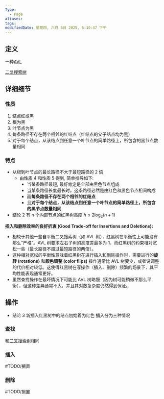 ```yaml
---
Type:
  - Page
aliases: 
tags: 
modifiedDate: 星期四, 六月 5日 2025, 5:10:47 下午
---
```


## 定义

一种[AVL](AVL.md)

[二叉搜索树](二叉搜索树.md)

## 详细细节

### 性质

1. 结点红或黑
2. 根为黑
3. 叶节点为黑
4. 每条路径不存在两个相邻的红结点（红结点的父子结点均为黑）
5. 对于每个结点，从该结点到任意一个叶节点的简单路径上，所包含的黑节点数量相同

### 特点

- 从根到叶节点的最长路径不大于最短路径的 2 倍
    - 由性质 4 和性质 5 得到, 简单推导如下:
        - 当某条路径最短, 最好肯定是全部由黑色节点组成
        - 当某条路径长度最长时，这条路径必然是由红色和黑色节点相间构成
        - 而**每条路径不存在两个相邻的红结点**
        - 且**对于每个结点，从该结点到任意一个叶节点的简单路径上，所包含的黑节点数量相同**
- 结论 2 有 n 个内部节点的红黑树高度 $h\le 2\log_2(n+1)$

**插入和删除效率的良好折衷 (Good Trade-off for Insertions and Deletions):**

- 相较于其他一些自平衡二叉搜索树（如 AVL 树），红黑树在平衡性上可能没有那么“严格”。AVL 树要求左右子树的高度差最多为 1，而红黑树的约束相对宽松一些（最长路径不超过最短路径的两倍）。
- 这种相对宽松的平衡性意味着红黑树在进行插入和删除操作时，需要进行的**旋转 (rotations)** 和**颜色调整 (color flips)** 操作通常比 AVL 树要少，或者说调整的代价相对较低。这使得红黑树在写操作（插入、删除）频繁的场景下，其平均性能表现通常更好。
- 虽然查找操作在最坏情况下可能比 AVL 树略慢（因为树可能稍微不那么平衡），但这种差异通常不大，并且其对数复杂度仍然得到保证。

## 操作

- 结论 3 新插入红黑树中的结点初始着为红色 插入分为三种情况

### 查找

和[二叉搜索树](二叉搜索树.md)相同

### 插入

#TODO/搁置 

### 删除

#TODO/搁置
